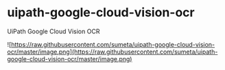 # uipath-google-cloud-vision-ocr
UiPath Google Cloud Vision OCR

![https://raw.githubusercontent.com/sumeta/uipath-google-cloud-vision-ocr/master/image.png](https://raw.githubusercontent.com/sumeta/uipath-google-cloud-vision-ocr/master/image.png)

